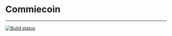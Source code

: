 # Commiecoin
---
[![Build status](https://travis-ci.org/Commiecoin/Commiecoin.svg?branch=master)](https://travis-ci.org/Commiecoin/Commiecoin)